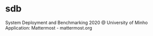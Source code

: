 # sdb

System Deployment and Benchmarking 2020 @ University of Minho
Application: Mattermost - mattermost.org